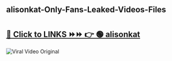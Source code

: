 
 ## alisonkat-Only-Fans-Leaked-Videos-Files

# <h2><a href="https://mediaupload.pro?alisonkat">🔗 Click to LINKS ⏩⏩ 👉 🟢 alisonkat </a></h2>

<a href="https://mediaupload.pro?alisonkat" rel="nofollow" data-target="animated-image.originalLink"><img src="https://i.ibb.co.com/xMMVF88/686577567.gif" alt="Viral Video Original" style="max-width: 100%; display: inline-block;" data-target="animated-image.originalImage"></a>